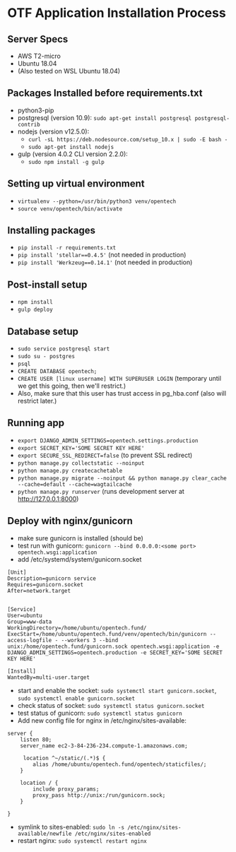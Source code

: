 # OTF Application Installation Process

## Server Specs

- AWS T2-micro
- Ubuntu 18.04
- (Also tested on WSL Ubuntu 18.04)

## Packages Installed before requirements.txt

- python3-pip
- postgresql (version 10.9): `sudo apt-get install postgresql postgresql-contrib`
- nodejs (version v12.5.0): 
  - `curl -sL https://deb.nodesource.com/setup_10.x | sudo -E bash -`
  - `sudo apt-get install nodejs`
- gulp (version 4.0.2 CLI version 2.2.0):
  - `sudo npm install -g gulp`

## Setting up virtual environment

- `virtualenv --python=/usr/bin/python3 venv/opentech`
- `source venv/opentech/bin/activate`

## Installing packages 

- `pip install -r requirements.txt`
- `pip install 'stellar==0.4.5'` (not needed in production)
- `pip install 'Werkzeug==0.14.1'` (not needed in production)

## Post-install setup

- `npm install`
- `gulp deploy`

## Database setup

- `sudo service postgresql start`
- `sudo su - postgres`
- `psql`
- `CREATE DATABASE opentech;`
- `CREATE USER [linux username] WITH SUPERUSER LOGIN` (temporary until we get this going, then we'll restrict.)
- Also, make sure that this user has trust access in pg_hba.conf (also will restrict later.)

## Running app

- `export DJANGO_ADMIN_SETTINGS=opentech.settings.production`
- `export SECRET_KEY='SOME SECRET KEY HERE'`
- `export SECURE_SSL_REDIRECT=false` (to prevent SSL redirect)
- `python manage.py collectstatic --noinput`
- `python manage.py createcachetable`
- `python manage.py migrate --noinput && python manage.py clear_cache --cache=default --cache=wagtailcache`
- `python manage.py runserver` (runs development server at http://127.0.0.1:8000)

## Deploy with nginx/gunicorn

- make sure gunicorn is installed (should be)
- test run with gunicorn: `gunicorn --bind 0.0.0.0:<some port> opentech.wsgi:application`
- add /etc/systemd/system/gunicorn.socket
```
[Unit]
Description=gunicorn service
Requires=gunicorn.socket
After=network.target


[Service]
User=ubuntu
Group=www-data
WorkingDirectory=/home/ubuntu/opentech.fund/
ExecStart=/home/ubuntu/opentech.fund/venv/opentech/bin/gunicorn --access-logfile - --workers 3 --bind unix:/home/opentech.fund/gunicorn.sock opentech.wsgi:application -e DJANGO_ADMIN_SETTINGS=opentech.production -e SECRET_KEY='SOME SECRET KEY HERE'

[Install]
WantedBy=multi-user.target
```
- start and enable the socket: `sudo systemctl start gunicorn.socket`, `sudo systemctl enable gunicorn.socket`
- check status of socket: `sudo systemctl status gunicorn.socket`
- test status of gunicorn: `sudo systemctl status gunicorn`
- Add new config file for nginx in /etc/nginx/sites-available:
```
server {
    listen 80;
    server_name ec2-3-84-236-234.compute-1.amazonaws.com;

     location ^~/static/(.*)$ {
        alias /home/ubuntu/opentech.fund/opentech/staticfiles/;
    }

    location / {
        include proxy_params;
        proxy_pass http://unix:/run/gunicorn.sock;
    }

}
```
- symlink to sites-enabled: `sudo ln -s /etc/nginx/sites-available/newfile /etc/nginx/sites-enabled`
- restart nginx: `sudo systemctl restart nginx`
  
   
   